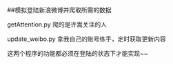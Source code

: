 ##模拟登陆新浪微博并爬取所需的数据

> 
getAttention.py 爬的是许嵩关注的人
> 
update_weibo.py 拿我自己的账号练手，定时获取更新内容
> 
这两个程序的功能都必须在登陆的状态下才能实现~~
